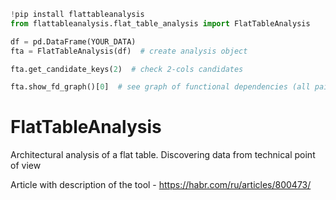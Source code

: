 ```python
!pip install flattableanalysis
from flattableanalysis.flat_table_analysis import FlatTableAnalysis

df = pd.DataFrame(YOUR_DATA)
fta = FlatTableAnalysis(df)  # create analysis object

fta.get_candidate_keys(2)  # check 2-cols candidates

fta.show_fd_graph()[0]  # see graph of functional dependencies (all pairs of columns)
```

# FlatTableAnalysis
Architectural analysis of a flat table. Discovering data from technical point of view

Article with description of the tool - https://habr.com/ru/articles/800473/

